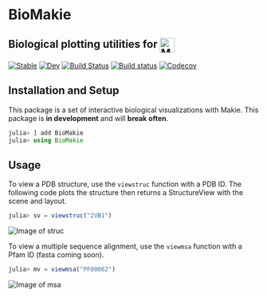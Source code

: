 # BioMakie

## Biological plotting utilities for <a href = "https://www.github.com/JuliaPlots/Makie.jl"><img src="https://raw.githubusercontent.com/JuliaPlots/Makie.jl/master/assets/logo.png" alt="Makie.jl" height="30" align = "top"></a>

[![Stable](https://img.shields.io/badge/docs-stable-blue.svg)](https://kool7d.github.io/BioMakie.jl/)
[![Dev](https://img.shields.io/badge/docs-dev-blue.svg)](https://kool7d.github.io/BioMakie.jl/)
[![Build Status](https://travis-ci.com/kool7d/BioMakie.jl.svg?branch=master)](https://travis-ci.com/kool7d/BioMakie.jl)
[![Build status](https://ci.appveyor.com/api/projects/status/8qai95k40qpvua74/branch/master?svg=true)](https://ci.appveyor.com/project/kool7d/biomakie-jl/branch/master)
[![Codecov](https://codecov.io/gh/kool7d/BioMakie.jl/branch/master/graph/badge.svg)](https://codecov.io/gh/kool7d/BioMakie.jl)

## Installation and Setup

This package is a set of interactive biological visualizations with Makie.
This package is **in development** and will **break often**.

```julia
julia> ] add BioMakie
julia> using BioMakie
```

## Usage

To view a PDB structure, use the `viewstruc` function with a PDB ID. The following code plots the structure then returns a StructureView with the scene and layout.
```julia
julia> sv = viewstruc("2VB1")
```
![Image of struc](https://github.com/kool7d/BioMakie.jl/blob/master/docs/2vb1.png)

To view a multiple sequence alignment, use the `viewmsa` function with a Pfam ID (fasta coming soon).
```julia
julia> mv = viewmsa("PF00062")
```
![Image of msa](https://github.com/kool7d/BioMakie.jl/blob/master/docs/pf00062.png)
